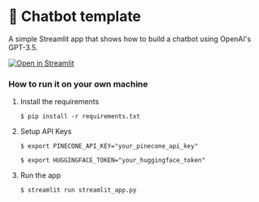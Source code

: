# 💬 Chatbot template

A simple Streamlit app that shows how to build a chatbot using OpenAI's GPT-3.5.

[![Open in Streamlit](https://static.streamlit.io/badges/streamlit_badge_black_white.svg)](https://chatbot-template.streamlit.app/)

### How to run it on your own machine

1. Install the requirements

   ```
   $ pip install -r requirements.txt
   ```

2. Setup API Keys

   ```
   $ export PINECONE_API_KEY="your_pinecone_api_key"
   ```
   ```
   $ export HUGGINGFACE_TOKEN="your_huggingface_token"
   ```

3. Run the app

   ```
   $ streamlit run streamlit_app.py
   ```
